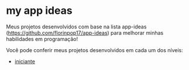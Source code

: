 # my app ideas
Meus projetos desenvolvidos com base na lista app-ideas (https://github.com/florinpop17/app-ideas) para melhorar minhas habilidades em programação!

Você pode conferir meus projetos desenvolvidos em cada um dos níveis:
- [iniciante](./beginner)
